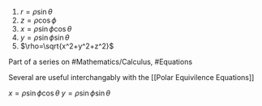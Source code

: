 1. $r=\rho\sin\theta$
2. $z=\rho\cos\phi$
3. $x=\rho\sin\phi\cos\theta$
4. $y=\rho\sin\phi\sin\theta$
5. $\rho=\sqrt{x^2+y^2+z^2}$

Part of a series on #Mathematics/Calculus, #Equations

Several are useful interchangably with the [[Polar Equivilence Equations]]

$x=\rho\sin\phi\cos\theta$
$y=\rho\sin\phi\sin\theta$